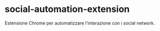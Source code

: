# social-automation-extension
Estensione Chrome per automatizzare l'interazione con i social network. 
